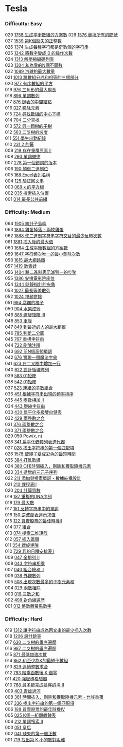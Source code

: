 # Tesla

### Difficulty: Easy

029 [1758 生成平衡數組的方案數](./Tesla/1758.md) 
028 [1576 替換所有的問號](./Tesla/1576.md)  
027 [1539 第K個缺失的正整數](./Tesla/1539.md)  
026 [1374 生成每種字符都是奇數個的字符串](./Tesla/1374.md)  
025 [1342 將數字變成 0 的操作次數](./Tesla/1342.md)  
024 [1313 解壓縮編碼列表](./Tesla/1313.md)  
023 [1304 和為零的N個不同數](./Tesla/1304.md)  
022 [1089 汽球的最大數量](./Tesla/1189.md)  
021 [1013 將數組分成和相等的三個部分](./Tesla/1013.md)  
020 [977 有序數組的平方](./Tesla/977.md)  
019 [976 三角形的最大周長](./Tesla/976.md)  
018 [896 單調數列](./Tesla/896.md)  
017 [876 鏈表的中間結點](./Tesla/876.md)  
016 [027 移除元素](./Tesla/027.md)  
015 [724 尋找數組的中心下標](./Tesla/724.md)  
014 [704 二分查找](./Tesla/704.md)  
013 [572 另一顆樹的子樹](./Tesla/572.md)  
012 [563 二叉樹的坡度](./Tesla/563.md)  
011 [551 學生出勤紀錄](./Tesla/551.md)  
010 [231 2 的幂](./Tesla/231.md)   
009 [219 存在重覆原素 II](./Tesla/219.md)   
008 [290 單詞規律](./Tesla/290.md)   
007 [278 第一個錯誤的版本](./Tesla/278.md)   
006 [190 顛倒二進制位](./Tesla/190.md)   
005 [168 Excel表列名稱](./Tesla/168.md)   
004 [125 驗証回文串](./Tesla/125.md)  
003 [069 x 的平方根 ](./Tesla/069.md)  
002 [035 搜索插入位置](./Tesla/035.md)  
001 [014 最長公共前綴](./Tesla/014.md)  

### Difficulty: Medium

064 [1905 統計子島嶼](./Tesla/1905.md)  
063 [1884 雞蛋掉落 - 兩枚雞蛋](./Tesla/1884.md)  
062 [1888 使二進制字符串字符交替的最少反轉次數](./Tesla/1888.md)  
061 [1881 插入後的最大值](./Tesla/1881.md)  
060 [1664 生成平衡數組的方案數](./Tesla/1664.md)  
059 [1647 字符頻次唯一的最小刪除次數](./Tesla/1647.md)  
058 [1615 最大網路鐵](./Tesla/1615.md)  
057 [1419 數青蛙](./Tesla/1419.md)  
056 [1404 將二進制表示減到一的步聚](./Tesla/1404.md)  
055 [1386 安排電影院座位](./Tesla/1386.md)  
054 [1344 時鐘指針的夾角](./Tesla/1344.md)  
053 [1027 最長等差數列](./Tesla/1027.md)  
052 [1024 視頻拼接](./Tesla/1024.md)  
051 [994 腐爛的橘子](./Tesla/994.md)  
050 [904 水果成籃](./Tesla/904.md)  
049 [885 螺旋矩陣 III](./Tesla/885.md)  
048 [853 車隊](./Tesla/853.md)  
047 [849 到最近的人的最大距離](./Tesla/849.md)  
046 [785 判斷二分圖](./Tesla/785.md)  
045 [767 重構字符串](./Tesla/767.md)  
044 [722 刪除注釋](./Tesla/722.md)  
043 [692 前N個高頻單詞](./Tesla/692.md)  
042 [676 實現一個魔法字典](./Tesla/676.md)  
041 [623 在二叉樹中增加一行](./Tesla/623.md)  
040 [622 設計循環隊列](./Tesla/622.md)  
039 [583 01矩陣](./Tesla/583.md)  
038 [542 01矩陣](./Tesla/542.md)  
037 [523 連續的子數組合](./Tesla/523.md)  
036 [451 根據字符串出現的頻率排序](./Tesla/451.md)  
035 [445 兩數相加 II](./Tesla/445.md)  
034 [443 壓縮字符串](./Tesla/443.md)  
033 [430 扁平化多級雙向鏈表](./Tesla/430.md)  
032 [429 兩整數之合](./Tesla/429.md)  
031 [376 兩整數之合](./Tesla/376.md)  
030 [371 兩整數之合](./Tesla/371.md)  
029 [050 Pow(x, n)](./Tesla/050.md)  
028 [341 扁平化嵌套列表迭代器](./Tesla/341.md)  
027 [028 找出字符串的第一個匹配項](./Tesla/028.md)  
026 [1578 使繩子變成彩色的最短時間](./Tesla/1578.md)  
025 [384 打亂數組](./Tesla/384.md)  
024 [380 O(1)時間插入，刪除和獲取隨機元素](./Tesla/380.md)  
023 [334 遞增的三元子序列](./Tesla/334.md)  
022 [211 添加與搜索單詞 - 數據結構設計](./Tesla/211.md)  
021 [210 課程表II](./Tesla/210.md)  
020 [204 計算質數](./Tesla/204.md)  
019 [187 重複的DNA序列](./Tesla/187.md)  
018 [179 最大數](./Tesla/179.md)   
017 [151 反轉字符串中的單詞](./Tesla/151.md)   
016 [150 逆波蘭表達示求值](./Tesla/150.md)  
015 [122 買賣股票的最佳時機II](./Tesla/122.md)  
014 [077 組合](./Tesla/077.md)  
013 [074 搜索二维矩阵](./Tesla/074.md)  
012 [057 插入區間](./Tesla/057.md)  
011 [054 螺旋矩陣](./Tesla/054.md)  
010 [729 我的日程安排表 I](./Tesla/729.md)  
009 [047 全排列 II](./Tesla/047.md)  
008 [043 字符串相乘](./Tesla/043.md)  
007 [040 組合總和 II](./Tesla/040.md)  
006 [038 外觀數列](./Tesla/038.md)  
005 [508 出現次數最多的子樹元素和](./Tesla/508.md)  
004 [029 兩數相除](./Tesla/029.md)  
003 [016 三數之和](./Tesla/016.md)  
002 [498 對角線遍歷](./Tesla/498.md)  
001 [012 整數轉羅馬數字](./Tesla/012.md)  

### Difficulty: Hard

019 [1312 讓字符串成為回文串的最少插入次數](./Tesla/1312.md)  
018 [1206 設計跳表](./Tesla/1206.md)  
017 [630 二叉樹的垂序遍歷](./Tesla/987.md)  
016 [987 二叉樹的垂序遍歷](./Tesla/987.md)  
015 [871 最低加油次數](./Tesla/871.md)  
014 [862 和至少為K的最短子數組](./Tesla/862.md)  
013 [829 連續整數求合](./Tesla/829.md)  
012 [793 階乘函數後 K 個零](./Tesla/793.md)  
011 [420 強密碼檢驗器](./Tesla/420.md)  
010 [768 最多能完成排序的塊 II](./Tesla/768.md)  
009 [403 青蛙過河](./Tesla/403.md)  
008 [381 時間插入、刪除和獲取隨機元素 - 允許重覆](./Tesla/381.md)  
007 [336 找出字符串的第一個匹配項](./Tesla/336.md)  
006 [188 買賣股票的最佳時機IV](./Tesla/188.md)  
005 [025 K個一組翻轉鍊表](./Tesla/025.md)   
004 [212 單詞搜索 II](./Tesla/212.md)  
003 [051 皇后](./Tesla/051.md)  
002 [041 缺失的第一個正數](./Tesla/041.md)  
001 [719 找出第 K 小的數對距離](./Tesla/719.md)
